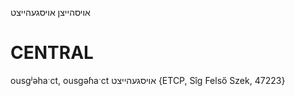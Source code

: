 אויסהייצן
אויסגעהייצט

CENTRAL
========

ousgʲəhaˑct, ousgəɦaˑct אויסגעהייצט {ETCP, Sîg Felső Szek, 47223}
